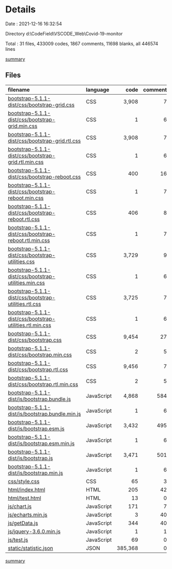 # Details

Date : 2021-12-16 16:32:54

Directory d:\CodeField\VSCODE_Web\Covid-19-monitor

Total : 31 files,  433009 codes, 1867 comments, 11698 blanks, all 446574 lines

[summary](results.md)

## Files
| filename | language | code | comment | blank | total |
| :--- | :--- | ---: | ---: | ---: | ---: |
| [bootstrap-5.1.1-dist/css/bootstrap-grid.css](/bootstrap-5.1.1-dist/css/bootstrap-grid.css) | CSS | 3,908 | 7 | 1,136 | 5,051 |
| [bootstrap-5.1.1-dist/css/bootstrap-grid.min.css](/bootstrap-5.1.1-dist/css/bootstrap-grid.min.css) | CSS | 1 | 6 | 0 | 7 |
| [bootstrap-5.1.1-dist/css/bootstrap-grid.rtl.css](/bootstrap-5.1.1-dist/css/bootstrap-grid.rtl.css) | CSS | 3,908 | 7 | 1,135 | 5,050 |
| [bootstrap-5.1.1-dist/css/bootstrap-grid.rtl.min.css](/bootstrap-5.1.1-dist/css/bootstrap-grid.rtl.min.css) | CSS | 1 | 6 | 0 | 7 |
| [bootstrap-5.1.1-dist/css/bootstrap-reboot.css](/bootstrap-5.1.1-dist/css/bootstrap-reboot.css) | CSS | 400 | 16 | 65 | 481 |
| [bootstrap-5.1.1-dist/css/bootstrap-reboot.min.css](/bootstrap-5.1.1-dist/css/bootstrap-reboot.min.css) | CSS | 1 | 7 | 0 | 8 |
| [bootstrap-5.1.1-dist/css/bootstrap-reboot.rtl.css](/bootstrap-5.1.1-dist/css/bootstrap-reboot.rtl.css) | CSS | 406 | 8 | 64 | 478 |
| [bootstrap-5.1.1-dist/css/bootstrap-reboot.rtl.min.css](/bootstrap-5.1.1-dist/css/bootstrap-reboot.rtl.min.css) | CSS | 1 | 7 | 0 | 8 |
| [bootstrap-5.1.1-dist/css/bootstrap-utilities.css](/bootstrap-5.1.1-dist/css/bootstrap-utilities.css) | CSS | 3,729 | 9 | 1,128 | 4,866 |
| [bootstrap-5.1.1-dist/css/bootstrap-utilities.min.css](/bootstrap-5.1.1-dist/css/bootstrap-utilities.min.css) | CSS | 1 | 6 | 0 | 7 |
| [bootstrap-5.1.1-dist/css/bootstrap-utilities.rtl.css](/bootstrap-5.1.1-dist/css/bootstrap-utilities.rtl.css) | CSS | 3,725 | 7 | 1,125 | 4,857 |
| [bootstrap-5.1.1-dist/css/bootstrap-utilities.rtl.min.css](/bootstrap-5.1.1-dist/css/bootstrap-utilities.rtl.min.css) | CSS | 1 | 6 | 0 | 7 |
| [bootstrap-5.1.1-dist/css/bootstrap.css](/bootstrap-5.1.1-dist/css/bootstrap.css) | CSS | 9,454 | 27 | 1,741 | 11,222 |
| [bootstrap-5.1.1-dist/css/bootstrap.min.css](/bootstrap-5.1.1-dist/css/bootstrap.min.css) | CSS | 2 | 5 | 0 | 7 |
| [bootstrap-5.1.1-dist/css/bootstrap.rtl.css](/bootstrap-5.1.1-dist/css/bootstrap.rtl.css) | CSS | 9,456 | 7 | 1,735 | 11,198 |
| [bootstrap-5.1.1-dist/css/bootstrap.rtl.min.css](/bootstrap-5.1.1-dist/css/bootstrap.rtl.min.css) | CSS | 2 | 5 | 0 | 7 |
| [bootstrap-5.1.1-dist/js/bootstrap.bundle.js](/bootstrap-5.1.1-dist/js/bootstrap.bundle.js) | JavaScript | 4,868 | 584 | 1,361 | 6,813 |
| [bootstrap-5.1.1-dist/js/bootstrap.bundle.min.js](/bootstrap-5.1.1-dist/js/bootstrap.bundle.min.js) | JavaScript | 1 | 6 | 0 | 7 |
| [bootstrap-5.1.1-dist/js/bootstrap.esm.js](/bootstrap-5.1.1-dist/js/bootstrap.esm.js) | JavaScript | 3,432 | 495 | 1,073 | 5,000 |
| [bootstrap-5.1.1-dist/js/bootstrap.esm.min.js](/bootstrap-5.1.1-dist/js/bootstrap.esm.min.js) | JavaScript | 1 | 6 | 0 | 7 |
| [bootstrap-5.1.1-dist/js/bootstrap.js](/bootstrap-5.1.1-dist/js/bootstrap.js) | JavaScript | 3,471 | 501 | 1,077 | 5,049 |
| [bootstrap-5.1.1-dist/js/bootstrap.min.js](/bootstrap-5.1.1-dist/js/bootstrap.min.js) | JavaScript | 1 | 6 | 0 | 7 |
| [css/style.css](/css/style.css) | CSS | 65 | 3 | 16 | 84 |
| [html/index.html](/html/index.html) | HTML | 205 | 42 | 8 | 255 |
| [html/test.html](/html/test.html) | HTML | 13 | 0 | 1 | 14 |
| [js/chart.js](/js/chart.js) | JavaScript | 171 | 7 | 12 | 190 |
| [js/echarts.min.js](/js/echarts.min.js) | JavaScript | 3 | 40 | 3 | 46 |
| [js/getData.js](/js/getData.js) | JavaScript | 344 | 40 | 13 | 397 |
| [js/jquery-3.6.0.min.js](/js/jquery-3.6.0.min.js) | JavaScript | 1 | 1 | 1 | 3 |
| [js/test.js](/js/test.js) | JavaScript | 69 | 0 | 3 | 72 |
| [static/statistic.json](/static/statistic.json) | JSON | 385,368 | 0 | 1 | 385,369 |

[summary](results.md)